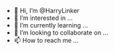 - 👋 Hi, I’m @HarryLinker
- 👀 I’m interested in ...
- 🌱 I’m currently learning ...
- 💞️ I’m looking to collaborate on ...
- 📫 How to reach me ...

<!---
HarryLinker/HarryLinker is a ✨ special ✨ repository because its `README.md` (this file) appears on your GitHub profile.
You can click the Preview link to take a look at your changes.
--->
